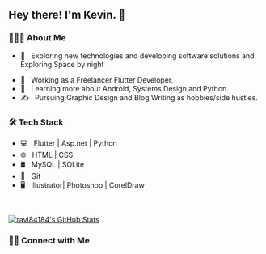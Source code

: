 <h2> Hey there! I'm Kevin. 👋</h2>

<!-- [![ReadMe Card](https://github-readme-stats.vercel.app/api/pin/?username=ravi84184&repo=Awesome-Profile-README-templates)](https://github.com/ravi84184/Awesome-Profile-README-templates) -->

<h3> 👨🏻‍💻 About Me </h3>

- 🤔 &nbsp; Exploring new technologies and developing software solutions and Exploring Space by night
<!-- - 🎓 &nbsp; Studying Computer Science and Mathematics at University of Massachusetts Amherst. -->
- 💼 &nbsp; Working as a Freelancer Flutter Developer.
- 🌱 &nbsp; Learning more about Android, Systems Design and Python.
- ✍️ &nbsp; Pursuing Graphic Design and Blog Writing as hobbies/side hustles.

<h3>🛠 Tech Stack</h3>

- 💻 &nbsp; Flutter | Asp.net | Python 
- 🌐 &nbsp; HTML | CSS  
- 🛢 &nbsp; MySQL  | SQLite
- 🔧 &nbsp; Git 
- 🖥 &nbsp; Illustrator| Photoshop | CorelDraw

<br/>

[![ravi84184's GitHub Stats](https://github-readme-stats.vercel.app/api?username=tailoristic&show_icons=true)](https://github.com/tailoristic)

<h3> 🤝🏻 Connect with Me </h3>

<p align="center">
<!-- <a href="https://www.adityavsingh.com/"><img alt="Website" src="https://img.shields.io/badge/Website-www.adityavsingh.com-blue?style=flat-square&logo=google-chrome"></a> -->
 <a href="https://in.linkedin.com/in/%F0%9F%8E%AF-kevin-tailor-52baa2164">
      <!--   <img alt="LinkedIn" src="https://img.shields.io/badge/LinkedIn-Ravi%20Patel-blue?style=flat-square&logo=linkedin"> --> 
   </a>
   <a href="https://www.instagram.com/tailoristic7/">
      <!--   <img alt="Instagram" src="https://img.shields.io/badge/Instagram-ravipatel84-blue?style=flat-square&logo=instagram"> --> 
   </a>
   <a href="https://twitter.com/tailoristic?lang=en">
      <!--   <img alt="Twitter" src="https://img.shields.io/badge/Twitter-ravi84184-blue?style=flat-square&logo=twitter"> --> 
   </a>
   <a href="mailto:kevin7aylor@gmail.com">
      <!--   <img alt="Email" src="https://img.shields.io/badge/Email-ravipatel84184@gmail.com-blue?style=flat-square&logo=gmail"> --> 
   </a>
</p>


<!-- 
<h3>Usefull links:-</h3>

Notification Check using postman : [Click](https://documenter.getpostman.com/view/5195617/TVK8bL7r)
 -->

